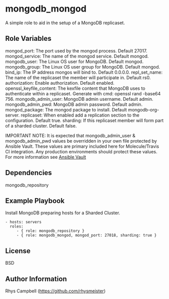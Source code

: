 mongodb_mongod
==============

A simple role to aid in the setup of a MongoDB replicaset.

Role Variables
--------------

mongod_port: The port used by the mongod process. Default 27017.
mongod_service: The name of the mongod service. Default mongod.
mongodb_user: The Linux OS user for MongoDB. Default mongod.
mongodb_group: The Linux OS user group for MongoDB. Default mongod.
bind_ip: The IP address mongos will bind to. Default 0.0.0.0.
repl_set_name: The name of the replicaset the member will participate in. Default rs0.
authorization: Enable authorization. Default enabled.
openssl_keyfile_content: The kexfile content that MongoDB uses to authenticate within a replicaset. Generate with cmd: openssl rand -base64 756.
mongodb_admin_user: MongoDB admin username. Default admin.
mongodb_admin_pwd: MongoDB admin password. Default admin.
mongod_package: The mongod package to install. Default mongodb-org-server.
replicaset: When enabled add a replication section to the configuration. Default true.
sharding: If this replicaset member will form part of a sharded cluster. Default false.

IMPORTANT NOTE: It is expected that mongodb_admin_user & mongodb_admin_pwd values be overridden in your own file protected by Ansible Vault. These values are primary included here for Molecule/Travis CI integration. Any production environments should protect these values. For more information see [Ansible Vault](https://docs.ansible.com/ansible/latest/user_guide/vault.html)

Dependencies
------------

mongodb_repository

Example Playbook
----------------

Install MongoDB preparing hosts for a Sharded Cluster.

    - hosts: servers
      roles:
         - { role: mongodb_repository }
         - { role: mongodb_mongod, mongod_port: 27018, sharding: true }

License
-------

BSD

Author Information
------------------

Rhys Campbell (https://github.com/rhysmeister)
